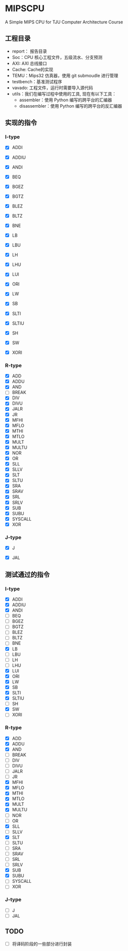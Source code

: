 # MIPSCPU
A Simple MIPS CPU for TJU Computer Architecture Course

## 工程目录
- report： 报告目录
- Soc：CPU 核心工程文件，五级流水、分支预测
- AXI: AXI 总线接口
- Cache: Cache的实现
- TEMU：Mips32 仿真器，使用 git submoudle 进行管理
- testbench：基准测试程序
- vavado: 工程文件，运行时需要导入源代码
- utils：我们在编写过程中使用的工具, 现在有以下工具：
  - assembler：使用 Python 编写的跨平台的汇编器
  - disassembler：使用 Python 编写的跨平台的反汇编器

## 实现的指令
### I-type
- [x] ADDI 
- [x] ADDIU
- [x] ANDI
- [x] BEQ
- [x] BGEZ
- [x] BGTZ
- [x] BLEZ
- [x] BLTZ
- [x] BNE
- [x] LB
- [x] LBU
- [x] LH
- [x] LHU
- [x] LUI
- [x] ORI 
- [x] LW
- [x] SB
- [x] SLTI
- [x] SLTIU
- [x] SH
- [x] SW  
- [x] XORI



### R-type
- [x] ADD
- [x] ADDU
- [x] AND
- [ ] BREAK
- [x] DIV
- [x] DIVU
- [x] JALR
- [x] JR
- [x] MFHI
- [x] MFLO
- [x] MTHI
- [x] MTLO 
- [x] MULT
- [x] MULTU
- [x] NOR
- [x] OR
- [x] SLL
- [x] SLLV
- [x] SLT
- [x] SLTU
- [x] SRA
- [x] SRAV
- [x] SRL
- [x] SRLV
- [x] SUB
- [x] SUBU
- [x] SYSCALL
- [x] XOR

### J-type
- [x] J
- [x] JAL






## 测试通过的指令
### I-type
- [x] ADDI 
- [x] ADDIU
- [x] ANDI
- [ ] BEQ
- [ ] BGEZ
- [ ] BGTZ
- [ ] BLEZ
- [ ] BLTZ
- [ ] BNE
- [x] LB
- [ ] LBU
- [ ] LH
- [ ] LHU
- [x] LUI
- [x] ORI 
- [x] LW
- [x] SB
- [x] SLTI
- [x] SLTIU
- [ ] SH
- [x] SW  
- [ ] XORI

### R-type
- [x] ADD
- [x] ADDU
- [x] AND
- [ ] BREAK
- [ ] DIV
- [ ] DIVU
- [ ] JALR
- [ ] JR
- [x] MFHI
- [x] MFLO
- [x] MTHI
- [x] MTLO 
- [x] MULT
- [x] MULTU
- [ ] NOR
- [ ] OR
- [x] SLL
- [ ] SLLV
- [x] SLT
- [ ] SLTU
- [ ] SRA
- [ ] SRAV
- [ ] SRL
- [ ] SRLV
- [x] SUB
- [x] SUBU
- [ ] SYSCALL
- [ ] XOR

### J-type
- [ ] J
- [ ] JAL

## TODO
- [ ] 将译码阶段的一些部分进行封装